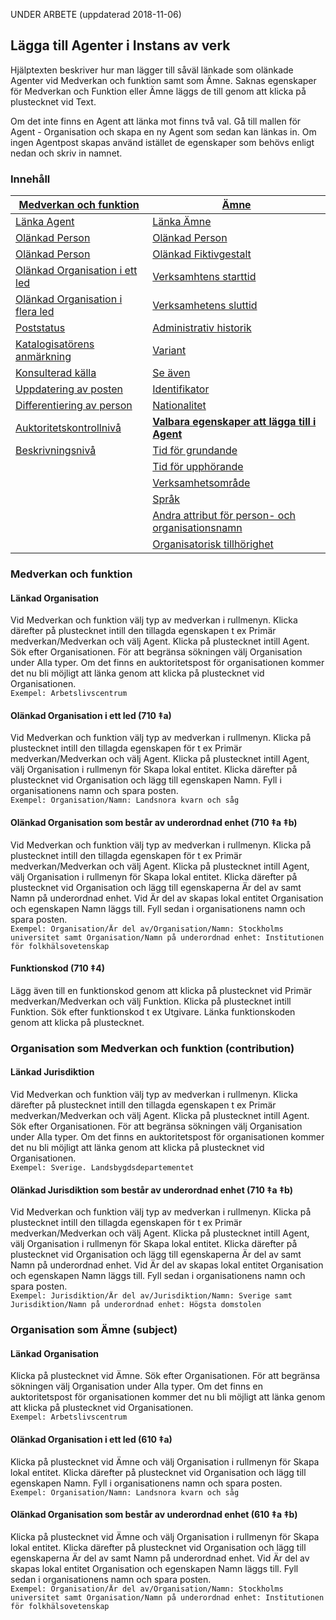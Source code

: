 
UNDER ARBETE (uppdaterad 2018-11-06)

## Lägga till Agenter i Instans av verk

Hjälptexten beskriver hur man lägger till såväl länkade som olänkade Agenter vid Medverkan och funktion samt som Ämne. Saknas egenskaper för Medverkan och Funktion eller Ämne läggs de till genom att klicka på plustecknet vid Text.

Om det inte finns en Agent att länka mot finns två val. Gå till mallen för Agent - Organisation och skapa en ny Agent som sedan kan länkas in. Om ingen Agentpost skapas använd istället de egenskaper som behövs enligt nedan och skriv in namnet.


### Innehåll

| [Medverkan och funktion](#medverkan-och-funktion) | [Ämne](#amne) | 
| ------ | ----------- |
| [Länka Agent](#skapad-av) | [Länka Ämne](#namn) |
| [Olänkad Person](#katalogiseringsregler) | [Olänkad Person](#namn) |
| [Olänkad Person](#katalogiseringsregler) | [Olänkad Fiktivgestalt](#namn) |
| [Olänkad Organisation i ett led](#katalogiseringsregler) | [Verksamhtens starttid](#verksamhetens-starttid) |
| [Olänkad Organisation i flera led](#translitterering) | [Verksamhetens sluttid](#verksamhetens-sluttid) |
| [Poststatus](#poststatus) | [Administrativ historik](#administrativ-historik) |
| [Katalogisatörens anmärkning](#poststatus) | [Variant](#variant) |
| [Konsulterad källa](#poststatus) | [Se även](#variant) |
| [Uppdatering av posten](#uppdatering-av-posten) | [Identifikator](#identifikator) |
| [Differentiering av person](#differentiering-av-person) | [Nationalitet](#nationalitet) | |
| [Auktoritetskontrollnivå](#differentiering-av-person) | [**Valbara egenskaper att lägga till i Agent**](#nationalitet) |
| [Beskrivningsnivå](#differentiering-av-person) | [Tid för grundande](#tid-for-grundande) | |
| | [Tid för upphörande](#tid-for-grundande) | |
| | [Verksamhetsområde](#tid-for-grundande) | |
| | [Språk](#tid-for-grundande) | |
| | [Andra attribut för person- och organisationsnamn](#tid-for-grundande) | |
| | [Organisatorisk tillhörighet](#tid-for-grundande) | |
 


### Medverkan och funktion

#### Länkad Organisation
Vid Medverkan och funktion välj typ av medverkan i rullmenyn. Klicka därefter på plustecknet intill den tillagda egenskapen t ex Primär medverkan/Medverkan och välj Agent. Klicka på plustecknet intill Agent. Sök efter Organisationen. För att begränsa sökningen välj Organisation under Alla typer. Om det finns en auktoritetspost för organisationen kommer det nu bli möjligt att länka genom att klicka på plustecknet vid Organisationen.
  <br/>```Exempel: Arbetslivscentrum```

#### Olänkad Organisation i ett led (710 ‡a)
Vid Medverkan och funktion välj typ av medverkan i rullmenyn. Klicka på plustecknet intill den tillagda egenskapen för t ex Primär medverkan/Medverkan och välj Agent. Klicka på plustecknet intill Agent, välj Organisation i rullmenyn för Skapa lokal entitet. Klicka därefter på plustecknet vid Organisation och lägg till egenskapen Namn. Fyll i organisationens namn och spara posten.
  <br/>```Exempel: Organisation/Namn: Landsnora kvarn och såg```

#### Olänkad Organisation som består av underordnad enhet (710 ‡a ‡b)
Vid Medverkan och funktion välj typ av medverkan i rullmenyn. Klicka på plustecknet intill den tillagda egenskapen för t ex Primär medverkan/Medverkan och välj Agent. Klicka på plustecknet intill Agent, välj Organisation i rullmenyn för Skapa lokal entitet. Klicka därefter på plustecknet vid Organisation och lägg till egenskaperna Är del av samt Namn på underordnad enhet. Vid Är del av skapas lokal entitet Organisation och egenskapen Namn läggs till. Fyll sedan i organisationens namn och spara posten.
<br/>```Exempel: Organisation/Är del av/Organisation/Namn: Stockholms universitet samt Organisation/Namn på underordnad enhet: Institutionen för folkhälsovetenskap```

#### Funktionskod (710 ‡4)
Lägg även till en funktionskod genom att klicka på plustecknet vid Primär medverkan/Medverkan och välj Funktion. Klicka på plustecknet intill Funktion. Sök efter funktionskod t ex Utgivare. Länka funktionskoden genom att klicka på plustecknet.

### Organisation som Medverkan och funktion (contribution)

#### Länkad Jurisdiktion
Vid Medverkan och funktion välj typ av medverkan i rullmenyn. Klicka därefter på plustecknet intill den tillagda egenskapen t ex Primär medverkan/Medverkan och välj Agent. Klicka på plustecknet intill Agent. Sök efter Organisationen. För att begränsa sökningen välj Organisation under Alla typer. Om det finns en auktoritetspost för organisationen kommer det nu bli möjligt att länka genom att klicka på plustecknet vid Organisationen.
  <br/>```Exempel: Sverige. Landsbygdsdepartementet```


#### Olänkad Jurisdiktion som består av underordnad enhet (710 ‡a ‡b)
Vid Medverkan och funktion välj typ av medverkan i rullmenyn. Klicka på plustecknet intill den tillagda egenskapen för t ex Primär medverkan/Medverkan och välj Agent. Klicka på plustecknet intill Agent, välj Organisation i rullmenyn för Skapa lokal entitet. Klicka därefter på plustecknet vid Organisation och lägg till egenskaperna Är del av samt Namn på underordnad enhet. Vid Är del av skapas lokal entitet Organisation och egenskapen Namn läggs till. Fyll sedan i organisationens namn och spara posten.
<br/>```Exempel: Jurisdiktion/Är del av/Jurisdiktion/Namn: Sverige samt Jurisdiktion/Namn på underordnad enhet: Högsta domstolen```


### Organisation som Ämne (subject)

#### Länkad Organisation
Klicka på plustecknet vid Ämne. Sök efter Organisationen. För att begränsa sökningen välj Organisation under Alla typer. Om det finns en auktoritetspost för organisationen kommer det nu bli möjligt att länka genom att klicka på plustecknet vid Organisationen.
  <br/>```Exempel: Arbetslivscentrum```

#### Olänkad Organisation i ett led (610 ‡a)
Klicka på plustecknet vid Ämne och välj Organisation i rullmenyn för Skapa lokal entitet. Klicka därefter på plustecknet vid Organisation och lägg till egenskapen Namn. Fyll i organisationens namn och spara posten.
  <br/>```Exempel: Organisation/Namn: Landsnora kvarn och såg```

#### Olänkad Organisation som består av underordnad enhet (610 ‡a ‡b)
Klicka på plustecknet vid Ämne och välj Organisation i rullmenyn för Skapa lokal entitet. Klicka därefter på plustecknet vid  Organisation och lägg till egenskaperna Är del av samt Namn på underordnad enhet. Vid Är del av skapas lokal entitet Organisation och egenskapen Namn läggs till. Fyll sedan i organisationens namn och spara posten.
<br/>```Exempel: Organisation/Är del av/Organisation/Namn: Stockholms universitet samt Organisation/Namn på underordnad enhet: Institutionen för folkhälsovetenskap```


